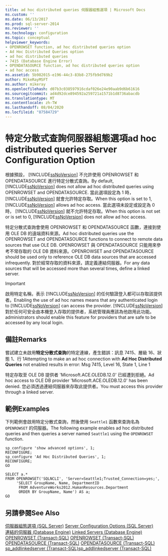 ```yaml
---
title: ad hoc distributed queries 伺服器組態選項 | Microsoft Docs
ms.custom: ''
ms.date: 06/13/2017
ms.prod: sql-server-2014
ms.reviewer: ''
ms.technology: configuration
ms.topic: conceptual
helpviewer_keywords:
- OPENROWSET function, ad hoc distributed queries option
- Ad Hoc Distributed Queries option
- ad hoc distributed queries
- 7415 (Database Engine Error)
- OPENDATASOURCE function, ad hoc distributed queries option
- ad hoc access
ms.assetid: 5b982015-e196-44c3-83b8-275fb9d769b2
author: MikeRayMSFT
ms.author: mikeray
ms.openlocfilehash: d07b3c038597916cdaf026e24e90aab9d6b61616
ms.sourcegitcommit: ad4d92dce894592a259721a1571b1d8736abacdb
ms.translationtype: MT
ms.contentlocale: zh-TW
ms.lasthandoff: 08/04/2020
ms.locfileid: "87584729"
---
```

# <a name="ad-hoc-distributed-queries-server-configuration-option"></a><span data-ttu-id="4c47b-102">特定分散式查詢伺服器組態選項</span><span class="sxs-lookup"><span data-stu-id="4c47b-102">ad hoc distributed queries Server Configuration Option</span></span>
  <span data-ttu-id="4c47b-103">根據預設， [!INCLUDE[ssNoVersion](../../includes/ssnoversion-md.md)] 不允許使用 OPENROWSET 和 OPENDATASOURCE 進行特定分散式查詢。</span><span class="sxs-lookup"><span data-stu-id="4c47b-103">By default, [!INCLUDE[ssNoVersion](../../includes/ssnoversion-md.md)] does not allow ad hoc distributed queries using OPENROWSET and OPENDATASOURCE.</span></span> <span data-ttu-id="4c47b-104">當此選項設定為 1 時， [!INCLUDE[ssNoVersion](../../includes/ssnoversion-md.md)] 就會允許特定存取。</span><span class="sxs-lookup"><span data-stu-id="4c47b-104">When this option is set to 1, [!INCLUDE[ssNoVersion](../../includes/ssnoversion-md.md)] allows ad hoc access.</span></span> <span data-ttu-id="4c47b-105">當此選項未設定或設定為 0 時， [!INCLUDE[ssNoVersion](../../includes/ssnoversion-md.md)] 就不允許特定存取。</span><span class="sxs-lookup"><span data-stu-id="4c47b-105">When this option is not set or is set to 0, [!INCLUDE[ssNoVersion](../../includes/ssnoversion-md.md)] does not allow ad hoc access.</span></span>  
  
 <span data-ttu-id="4c47b-106">特定分散式查詢會使用 OPENROWSET 和 OPENDATASOURCE 函數，連接到使用 OLE DB 的遠端資料來源。</span><span class="sxs-lookup"><span data-stu-id="4c47b-106">Ad hoc distributed queries use the OPENROWSET and OPENDATASOURCE functions to connect to remote data sources that use OLE DB.</span></span> <span data-ttu-id="4c47b-107">OPENROWSET 與 OPENDATASOURCE 只能用來參考不常存取的 OLE DB 資料來源。</span><span class="sxs-lookup"><span data-stu-id="4c47b-107">OPENROWSET and OPENDATASOURCE should be used only to reference OLE DB data sources that are accessed infrequently.</span></span> <span data-ttu-id="4c47b-108">對於經常存取的資料來源，請定義連結伺服器。</span><span class="sxs-lookup"><span data-stu-id="4c47b-108">For any data sources that will be accessed more than several times, define a linked server.</span></span>  
  
> [!IMPORTANT]  
>  <span data-ttu-id="4c47b-109">啟用特定名稱，表示 [!INCLUDE[ssNoVersion](../../includes/ssnoversion-md.md)] 的任何驗證登入都可以存取該提供者。</span><span class="sxs-lookup"><span data-stu-id="4c47b-109">Enabling the use of ad hoc names means that any authenticated login to [!INCLUDE[ssNoVersion](../../includes/ssnoversion-md.md)] can access the provider.</span></span> [!INCLUDE[ssNoVersion](../../includes/ssnoversion-md.md)] <span data-ttu-id="4c47b-110">對於任何可安全由本機登入存取的提供者，系統管理員應該為他啟用此功能。</span><span class="sxs-lookup"><span data-stu-id="4c47b-110">administrators should enable this feature for providers that are safe to be accessed by any local login.</span></span>  
  
## <a name="remarks"></a><span data-ttu-id="4c47b-111">備註</span><span class="sxs-lookup"><span data-stu-id="4c47b-111">Remarks</span></span>  
 <span data-ttu-id="4c47b-112">嘗試建立未啟用**特定分散式查詢**的特定連線，產生錯誤：訊息 7415、層級 16、狀態 1、行 1</span><span class="sxs-lookup"><span data-stu-id="4c47b-112">Attempting to make an ad hoc connection with **Ad Hoc Distributed Queries** not enabled results in error: Msg 7415, Level 16, State 1, Line 1</span></span>  
  
 <span data-ttu-id="4c47b-113">特定存取至 OLE DB 提供者 'Microsoft.ACE.OLEDB.12.0' 已經遭到拒絕。</span><span class="sxs-lookup"><span data-stu-id="4c47b-113">Ad hoc access to OLE DB provider 'Microsoft.ACE.OLEDB.12.0' has been denied.</span></span> <span data-ttu-id="4c47b-114">您必須透過連結伺服器來存取此提供者。</span><span class="sxs-lookup"><span data-stu-id="4c47b-114">You must access this provider through a linked server.</span></span>  
  
## <a name="examples"></a><span data-ttu-id="4c47b-115">範例</span><span class="sxs-lookup"><span data-stu-id="4c47b-115">Examples</span></span>  
 <span data-ttu-id="4c47b-116">下列範例會啟用特定分散式查詢，然後使用 `Seattle1` 函數來查詢名為 `OPENROWSET` 的伺服器。</span><span class="sxs-lookup"><span data-stu-id="4c47b-116">The following example enables ad hoc distributed queries and then queries a server named `Seattle1` using the `OPENROWSET` function.</span></span>  
  
```  
sp_configure 'show advanced options', 1;  
RECONFIGURE;  
sp_configure 'Ad Hoc Distributed Queries', 1;  
RECONFIGURE;  
GO  
  
SELECT a.*  
FROM OPENROWSET('SQLNCLI', 'Server=Seattle1;Trusted_Connection=yes;',  
     'SELECT GroupName, Name, DepartmentID  
      FROM AdventureWorks2012.HumanResources.Department  
      ORDER BY GroupName, Name') AS a;  
GO  
```  
  
## <a name="see-also"></a><span data-ttu-id="4c47b-117">另請參閱</span><span class="sxs-lookup"><span data-stu-id="4c47b-117">See Also</span></span>  
 <span data-ttu-id="4c47b-118">[伺服器組態選項 &#40;SQL Server&#41;](server-configuration-options-sql-server.md) </span><span class="sxs-lookup"><span data-stu-id="4c47b-118">[Server Configuration Options &#40;SQL Server&#41;](server-configuration-options-sql-server.md) </span></span>  
 <span data-ttu-id="4c47b-119">[連結的伺服器 &#40;Database Engine&#41;](../../relational-databases/linked-servers/linked-servers-database-engine.md) </span><span class="sxs-lookup"><span data-stu-id="4c47b-119">[Linked Servers &#40;Database Engine&#41;](../../relational-databases/linked-servers/linked-servers-database-engine.md) </span></span>  
 <span data-ttu-id="4c47b-120">[OPENROWSET &#40;Transact-SQL&#41;](/sql/t-sql/functions/openrowset-transact-sql) </span><span class="sxs-lookup"><span data-stu-id="4c47b-120">[OPENROWSET &#40;Transact-SQL&#41;](/sql/t-sql/functions/openrowset-transact-sql) </span></span>  
 <span data-ttu-id="4c47b-121">[OPENDATASOURCE &#40;Transact-SQL&#41;](/sql/t-sql/functions/opendatasource-transact-sql) </span><span class="sxs-lookup"><span data-stu-id="4c47b-121">[OPENDATASOURCE &#40;Transact-SQL&#41;](/sql/t-sql/functions/opendatasource-transact-sql) </span></span>  
 [<span data-ttu-id="4c47b-122">sp_addlinkedserver &#40;Transact-SQL&#41;</span><span class="sxs-lookup"><span data-stu-id="4c47b-122">sp_addlinkedserver &#40;Transact-SQL&#41;</span></span>](/sql/relational-databases/system-stored-procedures/sp-addlinkedserver-transact-sql)  
  
  
